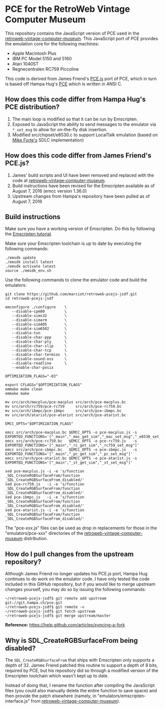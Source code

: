 
PCE for the RetroWeb Vintage Computer Museum
============================================

This repository contains the JavaScript version of PCE used in the [retroweb-vintage-computer-museum](https://github.com/marciot/retroweb-vintage-computer-museum). This JavaScript port of PCE provides the
emulation core for the following machines:

* Apple Macintosh Plus
* IBM PC Model 5150 and 5160
* Atari 1040ST
* Regnecentralen RC759 Piccoline

This code is derived from James Friend's [PCE.js](https://github.com/jsdf/pce) port of PCE, which in turn is based off
Hampa Hug's [PCE](http://www.hampa.ch/pce) which is written in ANSI C.

## How does this code differ from Hampa Hug's PCE distribution?

1. The main loop is modified so that it can be run by Emscripten.
2. Exposed to JavaScript the ability to send messages to the emulator via `*_set_msg` to allow for on-the-fly disk insertion.
3. Modified src/chipset/e8530.c to support LocalTalk emulation (based on [Mike Forte's](http://mfort.net/Mini_vMac_LT/Mini_vMac_LT.html) SDLC implementation)

## How does this code differ from James Friend's PCE.js?

1. James' build scripts and UI have been removed and replaced with the code at [retroweb-vintage-computer-museum](https://github.com/marciot/retroweb-vintage-computer-museum).
2. Build instructions have been revised for the Emscripten available as of August 7, 2016 (emcc version 1.36.0)
3. Upstream changes from Hampa's repository have been pulled as of August 7, 2016

## Build instructions

Make sure you have a working version of Emscripten. Do this by following the [Emscripten tutorial](https://kripken.github.io/emscripten-site/index.html).

Make sure your Emscripten toolchain is up to date by executing the following commands:

```
./emsdk update
./emsdk install latest
./emsdk activate latest
source ./emsdk_env.sh
```

Use the following commands to clone the emulator code and build the emulators:

```
git clone https://github.com/marciot/retroweb-pcejs-jsdf.git
cd retroweb-pcejs-jsdf

emconfigure ./configure    \
   --disable-cpm80         \
   --disable-sims32        \
   --disable-simarm        \
   --disable-sim405        \
   --disable-sim6502       \
   --disable-tun           \
   --disable-char-ppp      \
   --disable-char-pty      \
   --disable-char-slip     \
   --disable-char-tcp      \
   --disable-char-termios  \
   --disable-sound-oss     \
   --disable-readline      \
   --enable-char-posix     

OPTIMIZATION_FLAGS="-O3"

export CFLAGS="$OPTIMIZATION_FLAGS"
emmake make clean
emmake make

mv src/arch/macplus/pce-macplus src/arch/pce-macplus.bc
mv src/arch/rc759/pce-rc759     src/arch/pce-rc759.bc
mv src/arch/ibmpc/pce-ibmpc     src/arch/pce-ibmpc.bc
mv src/arch/atarist/pce-atarist src/arch/pce-atarist.bc

EMCC_OPTS="$OPTIMIZATION_FLAGS"

emcc src/arch/pce-macplus.bc $EMCC_OPTS -o pce-macplus.js -s EXPORTED_FUNCTIONS='["_main","_mac_get_sim","_mac_set_msg","_e8530_set_reg","_e8530_get_reg","_e8530_set_rts","_e8530_set_dcd","_e8530_set_cts"]'
emcc src/arch/pce-rc759.bc   $EMCC_OPTS -o pce-rc759.js   -s EXPORTED_FUNCTIONS='["_main","_rc_get_sim","_rc759_set_msg"]'
emcc src/arch/pce-ibmpc.bc   $EMCC_OPTS -o pce-ibmpc.js   -s EXPORTED_FUNCTIONS='["_main","_pc_get_sim","_pc_set_msg"]'
emcc src/arch/pce-atarist.bc $EMCC_OPTS -o pce-atarist.js -s EXPORTED_FUNCTIONS='["_main","_st_get_sim","_st_set_msg"]'

sed pce-macplus.js -i -e 's/function _SDL_CreateRGBSurfaceFrom/function _SDL_CreateRGBSurfaceFrom_disabled/'
sed pce-rc759.js   -i -e 's/function _SDL_CreateRGBSurfaceFrom/function _SDL_CreateRGBSurfaceFrom_disabled/'
sed pce-ibmpc.js   -i -e 's/function _SDL_CreateRGBSurfaceFrom/function _SDL_CreateRGBSurfaceFrom_disabled/'
sed pce-atarist.js -i -e 's/function _SDL_CreateRGBSurfaceFrom/function _SDL_CreateRGBSurfaceFrom_disabled/'
```

The "pce-xxx.js" files can be used as drop in replacements for those in the "emulators/pce-xxx" directories of the
[retroweb-vintage-computer-museum](https://github.com/marciot/retroweb-vintage-computer-museum) distribution.

## How do I pull changes from the upstream repository?

Although James Friend no longer updates his PCE.js port, Hampa Hug continues to do work on the emulator code. I have only tested the code included in this GitHub repository, but if you would like to merge upstream changes yourself, you may do so by issuing the following commands:

```
~/retroweb-pcejs-jsdf$ git remote add upstream git://git.hampa.ch/pce.git
~/retroweb-pcejs-jsdf$ git remote -v
~/retroweb-pcejs-jsdf$ git fetch upstream
~/retroweb-pcejs-jsdf$ git merge upstream/master
```

**Reference:** https://help.github.com/articles/syncing-a-fork

## Why is SDL_CreateRGBSurfaceFrom being disabled?

The `SDL_CreateRGBSurfaceFrom` that ships with Emscripten only supports a depth of 32. James Friend patched this routine to support a
depth of 8 bits, required by PCE, but his repository did so through a modified version of the Emscripten toolchain which wasn't
kept up to date.

Instead of doing that, I rename the function after compiling the JavaScript files (you could also manually delete
the entire function to save space) and then provide the patch elsewhere (namely, in "emulators/emscripten-interface.js" from [retroweb-vintage-computer-museum](https://github.com/marciot/retroweb-vintage-computer-museum)).